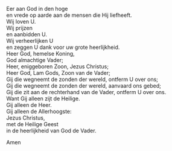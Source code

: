 Eer aan God in den hoge\
en vrede op aarde aan de mensen die Hij liefheeft.\
Wij loven U.\
Wij prijzen\
en aanbidden U.\
Wij verheerlijken U\
en zeggen U dank voor uw grote heerlijkheid.\
Heer God, hemelse Koning,\
God almachtige Vader;\
Heer, eniggeboren Zoon, Jezus Christus;\
Heer God, Lam Gods, Zoon van de Vader;\
Gij die wegneemt de zonden der wereld, ontferm U over ons;\
Gij die wegneemt de zonden der wereld, aanvaard ons gebed;\
Gij die zit aan de rechterhand van de Vader, ontferm U over ons.\
Want Gij alleen zijt de Heilige.\
Gij alleen de Heer.\
Gij alleen de Allerhoogste:\
Jezus Christus,\
met de Heilige Geest\
in de heerlijkheid van God de Vader.

Amen
